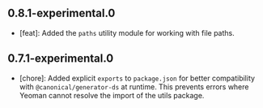 ## 0.8.1-experimental.0
- [feat]: Added the `paths` utility module for working with file paths.

## 0.7.1-experimental.0
- [chore]: Added explicit `exports` to `package.json` for better compatibility with `@canonical/generator-ds` at runtime. This prevents errors where Yeoman cannot resolve the import of the utils package.
